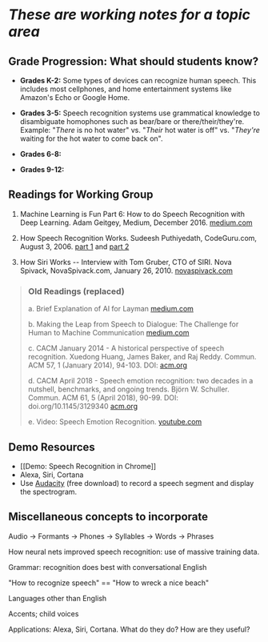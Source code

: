 # _These are working notes for a topic area_

## Grade Progression: What should students know?

* **Grades K-2:** Some types of devices can recognize human speech. This includes most cellphones, and home entertainment systems like Amazon's Echo or Google Home.

* **Grades 3-5:** Speech recognition systems use grammatical knowledge to disambiguate homophones such as bear/bare or there/their/they're. Example: "_There_ is no hot water" vs. "_Their_ hot water is off" vs. "_They're_ waiting for the hot water to come back on".

* **Grades 6-8:**

* **Grades 9-12:** 


## Readings for Working Group ##
1. Machine Learning is Fun Part 6: How to do Speech Recognition with Deep Learning. Adam Geitgey, Medium, December 2016. [medium.com](https://medium.com/@ageitgey/machine-learning-is-fun-part-6-how-to-do-speech-recognition-with-deep-learning-28293c162f7a)

2. How Speech Recognition Works. Sudeesh Puthiyedath, CodeGuru.com, August 3, 2006. [part 1](https://www.codeguru.com/cpp/g-m/multimedia/audio/article.php/c12363/How-Speech-Recognition-Works.htm) and [part 2](https://www.codeguru.com/cpp/g-m/multimedia/audio/article.php/c12363/How-Speech-Recognition-Works.htm#page-2)

3. How Siri Works -- Interview with Tom Gruber, CTO of SIRI. Nova Spivack, NovaSpivack.com, January 26, 2010. [novaspivack.com](http://www.novaspivack.com/technology/how-hisiri-works-interview-with-tom-gruber-cto-of-siri)

>### Old Readings (replaced) ###
> a. Brief Explanation of AI for Layman [medium.com](https://medium.com/datadriveninvestor/what-is-ai-a-brief-explanation-for-layman-f79f368702ea)
>
> b. Making the Leap from Speech to Dialogue: The Challenge for Human to Machine Communication [medium.com](https://medium.com/datadriveninvestor/making-the-leap-from-speech-to-dialogue-the-challenge-for-human-to-machine-communication-cd33137c9b6d)
>
> c. CACM January 2014 -  A historical perspective of speech recognition. Xuedong Huang, James Baker, and Raj Reddy. Commun. ACM 57, 1 (January 2014), 94-103. DOI: [acm.org](https://doi.org/10.1145/2500887)
>
> d. CACM April 2018 - Speech emotion recognition: two decades in a nutshell, benchmarks, and ongoing trends. Björn W. Schuller. Commun. ACM 61, 5 (April 2018), 90-99. DOI: doi.org/10.1145/3129340 [acm.org](https://doi.org/10.1145/3129340)
>
> e. Video: Speech Emotion Recognition. [youtube.com](https://www.youtube.com/watch?v=A9UvEc_ISfQ)

## Demo Resources ##
* [[Demo: Speech Recognition in Chrome]]
* Alexa, Siri, Cortana
* Use [Audacity](https://www.audacityteam.org/) (free download) to record a speech segment and display the spectrogram.

## Miscellaneous concepts to incorporate

Audio -> Formants -> Phones -> Syllables -> Words -> Phrases

How neural nets improved speech recognition: use of massive training data.

Grammar: recognition does best with conversational English

"How to recognize speech" == "How to wreck a nice beach"

Languages other than English

Accents; child voices

Applications: Alexa, Siri, Cortana. What do they do? How are they useful?


